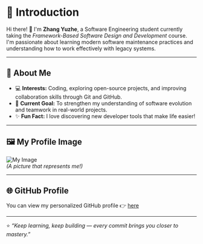 # 🌟 Introduction

Hi there! 👋 I'm **Zhang Yuzhe**, a Software Engineering student currently taking the *Framework-Based Software Design and Development* course.  
I'm passionate about learning modern software maintenance practices and understanding how to work effectively with legacy systems.

---

## 🎯 About Me
- 💻 **Interests:** Coding, exploring open-source projects, and improving collaboration skills through Git and GitHub.  
- 🌱 **Current Goal:** To strengthen my understanding of software evolution and teamwork in real-world projects.  
- ✨ **Fun Fact:** I love discovering new developer tools that make life easier!

---

## 🖼️ My Profile Image
![My Image](46d34c5eeb92b8beda10ee73051ec9fd.jpg?raw=true)  
*(A picture that represents me!)*

---

## 🌐 GitHub Profile
You can view my personalized GitHub profile 👉 [here](https://github.com/22121845-design)

---

⭐ *“Keep learning, keep building — every commit brings you closer to mastery.”*

